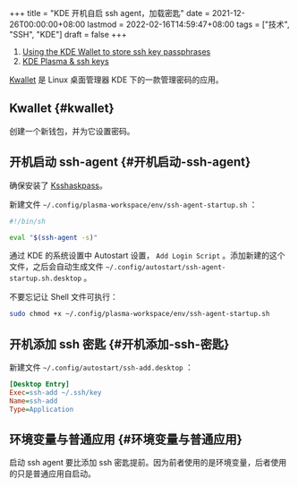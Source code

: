 +++
title = "KDE 开机自启 ssh agent，加载密匙"
date = 2021-12-26T00:00:00+08:00
lastmod = 2022-02-16T14:59:47+08:00
tags = ["技术", "SSH", "KDE"]
draft = false
+++

1.  [Using the KDE Wallet to store ssh key passphrases](https://wiki.archlinux.org/title/KDE_Wallet#Using_the_KDE_Wallet_to_store_ssh_key_passphrases)
2.  [KDE Plasma &amp; ssh keys](https://dev.to/manekenpix/kde-plasma-ssh-keys-111e)

[Kwallet](https://userbase.kde.org/KDE_Wallet_Manager) 是 Linux 桌面管理器 KDE 下的一款管理密码的应用。


## Kwallet {#kwallet}

创建一个新钱包，并为它设置密码。


## 开机启动 ssh-agent {#开机启动-ssh-agent}

确保安装了 [Ksshaskpass](https://github.com/KDE/ksshaskpass)。

新建文件 `~/.config/plasma-workspace/env/ssh-agent-startup.sh` ：

```sh
#!/bin/sh

eval "$(ssh-agent -s)"
```

通过 KDE 的系统设置中 Autostart 设置， `Add Login Script` 。添加新建的这个文件，之后会自动生成文件 `~/.config/autostart/ssh-agent-startup.sh.desktop` 。

不要忘记让 Shell 文件可执行：

```sh
sudo chmod +x ~/.config/plasma-workspace/env/ssh-agent-startup.sh
```


## 开机添加 ssh 密匙 {#开机添加-ssh-密匙}

新建文件 `~/.config/autostart/ssh-add.desktop` ：

```cfg
[Desktop Entry]
Exec=ssh-add ~/.ssh/key
Name=ssh-add
Type=Application
```


## 环境变量与普通应用 {#环境变量与普通应用}

启动 ssh agent 要比添加 ssh 密匙提前。因为前者使用的是环境变量，后者使用的只是普通应用自启动。